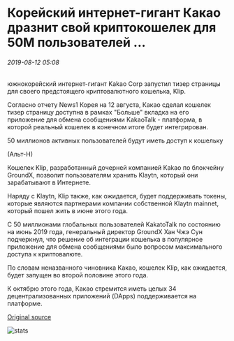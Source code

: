 # Корейский интернет-гигант Какао дразнит свой криптокошелек для 50M пользователей ...

###### 2019-08-12 05:08

южнокорейский интернет-гигант Kakao Corp запустил тизер страницы для своего предстоящего криптовалютного кошелька, Klip.

Согласно отчету News1 Корея на 12 августа, Какао сделал кошелек тизер страницу доступна в рамках "Больше" вкладка на его приложение для обмена сообщениями KakaoTalk - платформа, в которой реальный кошелек в конечном итоге будет интегрирован.

50 миллионов активных пользователей будут иметь доступ к кошельку

(Альт-Н)

Кошелек Klip, разработанный дочерней компанией Kakao по блокчейну GroundX, позволит пользователям хранить Klaytn, который они зарабатывают в Интернете.

Наряду с Klaytn, Klip также, как ожидается, будет поддерживать токены, которые являются партнерами компании собственной Klaytn mainnet, который пошел жить в июне этого года.

С 50 миллионами глобальных пользователей KakatoTalk по состоянию на июнь 2019 года, генеральный директор GroundX Хан Чжэ Сун подчеркнул, что решение об интеграции кошелька в популярное приложение для обмена сообщениями было вопросом максимального доступа к криптовалюте.

По словам неназванного чиновника Какао, кошелек Klip, как ожидается, будет запущен во второй половине этого года.

К октябрю этого года, Какао стремится иметь целых 34 децентрализованных приложений (DApps) поддерживается на платформе.

[Original source](https://cointelegraph.com/news/korean-internet-giant-kakao-teases-its-crypto-wallet-for-50m-users)

![stats](https://c.statcounter.com/11760860/0/a89fa40b/1/ "stats")